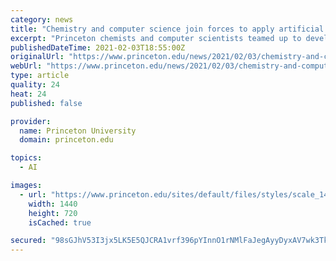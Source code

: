 ```yaml
---
category: news
title: "Chemistry and computer science join forces to apply artificial intelligence to chemical reactions"
excerpt: "Princeton chemists and computer scientists teamed up to develop open-source software that provides them with a state-of-the-art optimization algorithm to use in everyday work, folding what’s been learned in the machine learning field into synthetic chemistry."
publishedDateTime: 2021-02-03T18:55:00Z
originalUrl: "https://www.princeton.edu/news/2021/02/03/chemistry-and-computer-science-join-forces-apply-artificial-intelligence-chemical"
webUrl: "https://www.princeton.edu/news/2021/02/03/chemistry-and-computer-science-join-forces-apply-artificial-intelligence-chemical"
type: article
quality: 24
heat: 24
published: false

provider:
  name: Princeton University
  domain: princeton.edu

topics:
  - AI

images:
  - url: "https://www.princeton.edu/sites/default/files/styles/scale_1440/public/images/2021/02/Shields-Doyle-2x1.jpg?itok=fx17D3FC"
    width: 1440
    height: 720
    isCached: true

secured: "98sGJhV53I3jx5LK5E5QJCRA1vrf396pYInnO1rNMlFaJegAyyDyxAV7wk3Tkt9dClqU+FE6UJ13wWQdJvdrDA1onujK2HADXUyxNppobABhGfAcOk0aJsb2rLxH2cWBzhPFjv0HkmwRkX1lIBKJ1QSgh+ydCETFqWcifBdocNtaZ0KS+UNMs2c4CBwSDaK0o+0jSVQ3fZ0ix95rCNvnD60Zv86AuXUO4i/jNKuMnOAVnAUn0VMRY9h9XtjiQ7jFX3y7phHdt0HNjOE+T02Rul+VLEGzN+8mbYL3AFe/iJFy0t82HFJWhRf5WI74cm0LuyrmOXuCHpuptfVPZSlDiRV6cRmI7RyOs2T3Y9rniFQ=;v+9DlJg1HCMkfp6jJ8eULA=="
---
```


